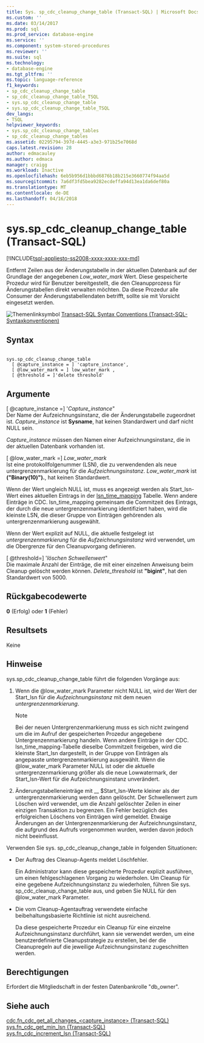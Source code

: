 ```yaml
---
title: Sys. sp_cdc_cleanup_change_table (Transact-SQL) | Microsoft Docs
ms.custom: ''
ms.date: 03/14/2017
ms.prod: sql
ms.prod_service: database-engine
ms.service: ''
ms.component: system-stored-procedures
ms.reviewer: ''
ms.suite: sql
ms.technology:
- database-engine
ms.tgt_pltfrm: ''
ms.topic: language-reference
f1_keywords:
- sp_cdc_cleanup_change_table
- sp_cdc_cleanup_change_table_TSQL
- sys.sp_cdc_cleanup_change_table
- sys.sp_cdc_cleanup_change_table_TSQL
dev_langs:
- TSQL
helpviewer_keywords:
- sys.sp_cdc_cleanup_change_tables
- sp_cdc_cleanup_change_tables
ms.assetid: 02295794-397d-4445-a3e3-971b25e7068d
caps.latest.revision: 28
author: edmacauley
ms.author: edmaca
manager: craigg
ms.workload: Inactive
ms.openlocfilehash: 6eb5b956d1bbbd6876b18b215e3660774f94aa5d
ms.sourcegitcommit: 7a6df3fd5bea9282ecdeffa94d13ea1da6def80a
ms.translationtype: MT
ms.contentlocale: de-DE
ms.lasthandoff: 04/16/2018
---
```

# <a name="sysspcdccleanupchangetable-transact-sql"></a>sys.sp_cdc_cleanup_change_table (Transact-SQL)
[!INCLUDE[tsql-appliesto-ss2008-xxxx-xxxx-xxx-md](../../includes/tsql-appliesto-ss2008-xxxx-xxxx-xxx-md.md)]

  Entfernt Zeilen aus der Änderungstabelle in der aktuellen Datenbank auf der Grundlage der angegebenen *Low_water_mark* Wert. Diese gespeicherte Prozedur wird für Benutzer bereitgestellt, die den Cleanupprozess für Änderungstabellen direkt verwalten möchten. Da diese Prozedur alle Consumer der Änderungstabellendaten betrifft, sollte sie mit Vorsicht eingesetzt werden.  
  
 ![Themenlinksymbol](../../database-engine/configure-windows/media/topic-link.gif "Topic link icon") [Transact-SQL Syntax Conventions (Transact-SQL-Syntaxkonventionen)](../../t-sql/language-elements/transact-sql-syntax-conventions-transact-sql.md)  
  
## <a name="syntax"></a>Syntax  
  
```  
  
sys.sp_cdc_cleanup_change_table   
  [ @capture_instance = ] 'capture_instance',   
  [ @low_water_mark = ] low_water_mark ,  
  [ @threshold = ]'delete threshold'  
```  
  
## <a name="arguments"></a>Argumente  
 [ @capture_instance =] '*Capture_instance*"  
 Der Name der Aufzeichnungsinstanz, die der Änderungstabelle zugeordnet ist. *Capture_instance* ist **Sysname**, hat keinen Standardwert und darf nicht NULL sein.  
  
 *Capture_instance* müssen den Namen einer Aufzeichnungsinstanz, die in der aktuellen Datenbank vorhanden ist.  
  
 [ @low_water_mark =] *Low_water_mark*  
 Ist eine protokollfolgenummer (LSN), die zu verwendenden als neue untergrenzenmarkierung für die *Aufzeichnungsinstanz*. *Low_water_mark* ist **("Binary(10)").**, hat keinen Standardwert.  
  
 Wenn der Wert ungleich NULL ist, muss es angezeigt werden als Start_lsn-Wert eines aktuellen Eintrags in der [lsn_time_mapping](../../relational-databases/system-tables/cdc-lsn-time-mapping-transact-sql.md) Tabelle. Wenn andere Einträge in CDC. lsn_time_mapping gemeinsam die Commitzeit des Eintrags, der durch die neue untergrenzenmarkierung identifiziert haben, wird die kleinste LSN, die dieser Gruppe von Einträgen gehörenden als untergrenzenmarkierung ausgewählt.  
  
 Wenn der Wert explizit auf NULL, die aktuelle festgelegt ist *untergrenzenmarkierung* für die *Aufzeichnungsinstanz* wird verwendet, um die Obergrenze für den Cleanupvorgang definieren.  
  
 [ @threshold=] '*löschen Schwellenwert*"  
 Die maximale Anzahl der Einträge, die mit einer einzelnen Anweisung beim Cleanup gelöscht werden können. *Delete_threshold* ist **"bigint"**, hat den Standardwert von 5000.  
  
## <a name="return-code-values"></a>Rückgabecodewerte  
 **0** (Erfolg) oder **1** (Fehler)  
  
## <a name="result-sets"></a>Resultsets  
 Keine  
  
## <a name="remarks"></a>Hinweise  
 sys.sp_cdc_cleanup_change_table führt die folgenden Vorgänge aus:  
  
1.  Wenn die @low_water_mark Parameter nicht NULL ist, wird der Wert der Start_lsn für die *Aufzeichnungsinstanz* mit dem neuen *untergrenzenmarkierung*.  
  
    > [!NOTE]  
    >  Bei der neuen Untergrenzenmarkierung muss es sich nicht zwingend um die im Aufruf der gespeicherten Prozedur angegebene Untergrenzenmarkierung handeln. Wenn andere Einträge in der CDC. lsn_time_mapping-Tabelle dieselbe Commitzeit freigeben, wird die kleinste Start_lsn dargestellt, in der Gruppe von Einträgen als angepasste untergrenzenmarkierung ausgewählt. Wenn die @low_water_mark Parameter NULL ist oder die aktuelle untergrenzenmarkierung größer als die neue Lowwatermark, der Start_lsn-Wert für die Aufzeichnungsinstanz unverändert.  
  
2.  Änderungstabelleneinträge mit __ $Start_lsn-Werte kleiner als der untergrenzenmarkierung werden dann gelöscht. Der Schwellenwert zum Löschen wird verwendet, um die Anzahl gelöschter Zeilen in einer einzigen Transaktion zu begrenzen. Ein Fehler bezüglich des erfolgreichen Löschens von Einträgen wird gemeldet. Etwaige Änderungen an der Untergrenzenmarkierung der Aufzeichnungsinstanz, die aufgrund des Aufrufs vorgenommen wurden, werden davon jedoch nicht beeinflusst.  
  
 Verwenden Sie sys. sp_cdc_cleanup_change_table in folgenden Situationen:  
  
-   Der Auftrag des Cleanup-Agents meldet Löschfehler.  
  
     Ein Administrator kann diese gespeicherte Prozedur explizit ausführen, um einen fehlgeschlagenen Vorgang zu wiederholen. Um Cleanup für eine gegebene Aufzeichnungsinstanz zu wiederholen, führen Sie sys. sp_cdc_cleanup_change_table aus, und geben Sie NULL für den @low_water_mark Parameter.  
  
-   Die vom Cleanup-Agentauftrag verwendete einfache beibehaltungsbasierte Richtlinie ist nicht ausreichend.  
  
     Da diese gespeicherte Prozedur ein Cleanup für eine einzelne Aufzeichnungsinstanz durchführt, kann sie verwendet werden, um eine benutzerdefinierte Cleanupstrategie zu erstellen, bei der die Cleanupregeln auf die jeweilige Aufzeichnungsinstanz zugeschnitten werden.  
  
## <a name="permissions"></a>Berechtigungen  
 Erfordert die Mitgliedschaft in der festen Datenbankrolle "db_owner".  
  
## <a name="see-also"></a>Siehe auch  
 [cdc.fn_cdc_get_all_changes_&#60;capture_instance&#62;  &#40;Transact-SQL&#41;](../../relational-databases/system-functions/cdc-fn-cdc-get-all-changes-capture-instance-transact-sql.md)   
 [sys.fn_cdc_get_min_lsn &#40;Transact-SQL&#41;](../../relational-databases/system-functions/sys-fn-cdc-get-min-lsn-transact-sql.md)   
 [sys.fn_cdc_increment_lsn &#40;Transact-SQL&#41;](../../relational-databases/system-functions/sys-fn-cdc-increment-lsn-transact-sql.md)  
  
  
